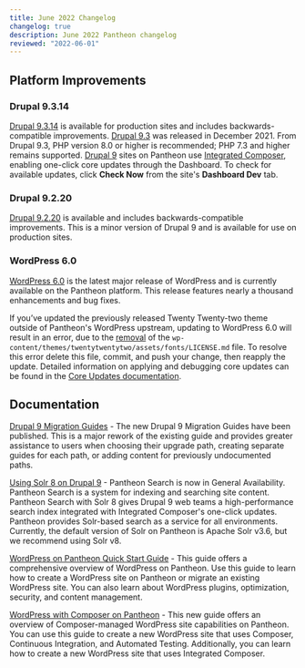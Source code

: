 ```yaml
---
title: June 2022 Changelog
changelog: true
description: June 2022 Pantheon changelog
reviewed: "2022-06-01"
---
```


## Platform Improvements

### Drupal 9.3.14

[Drupal 9.3.14](https://www.drupal.org/project/drupal/releases/9.3.14) is available for production sites and includes backwards-compatible improvements. [Drupal 9.3](https://www.drupal.org/project/drupal/releases/9.3.0) was released in December 2021. From Drupal 9.3, PHP version 8.0 or higher is recommended; PHP 7.3 and higher remains supported. [Drupal 9](/drupal) sites on Pantheon use [Integrated Composer](/guides/integrated-composer), enabling one-click core updates through the Dashboard. To check for available updates, click **Check Now** from the site's **Dashboard Dev** tab.

### Drupal 9.2.20

[Drupal 9.2.20](https://www.drupal.org/project/drupal/releases/9.2.20) is available and includes backwards-compatible improvements. This is a minor version of Drupal 9 and is available for use on production sites.

### WordPress 6.0

[WordPress 6.0](https://wordpress.org/news/2022/05/arturo/) is the latest major release of WordPress and is currently available on the Pantheon platform. This release features nearly a thousand enhancements and bug fixes.

If you’ve updated the previously released Twenty Twenty-two theme outside of Pantheon's WordPress upstream, updating to WordPress 6.0 will result in an error, due to the [removal](https://core.trac.wordpress.org/changeset/53286) of the `wp-content/themes/twentytwentytwo/assets/fonts/LICENSE.md` file. To resolve this error delete this file, commit, and push your change, then reapply the update. Detailed information on applying and debugging core updates can be found in the [Core Updates documentation](https://pantheon.io/docs/core-updates). 

## Documentation

[Drupal 9 Migration Guides](/drupal-migration) - The new Drupal 9 Migration Guides have been published. This is a major rework of the existing guide and provides greater assistance to users when choosing their upgrade path, creating separate guides for each path, or adding content for previously undocumented paths. 

[Using Solr 8 on Drupal 9](/guides/solr-drupal/solr-drupal) - Pantheon Search is now in General Availability. Pantheon Search is a system for indexing and searching site content. Pantheon Search with Solr 8 gives Drupal 9 web teams a high-performance search index integrated with Integrated Composer's one-click updates. Pantheon provides Solr-based search as a service for all environments. Currently, the default version of Solr on Pantheon is Apache Solr v3.6, but we recommend using Solr v8.

[WordPress on Pantheon Quick Start Guide](/guides/wordpress-pantheon/) - This guide offers a comprehensive overview of WordPress on Pantheon. Use this guide to learn how to create a WordPress site on Pantheon or migrate an existing WordPress site. You can also learn about WordPress plugins, optimization, security, and content management.

[WordPress with Composer on Pantheon](/guides/wordpress-composer) - This new guide offers an overview of Composer-managed WordPress site capabilities on Pantheon. You can use this guide to create a new WordPress site that uses Composer, Continuous Integration, and Automated Testing. Additionally, you can learn how to create a new WordPress site that uses Integrated Composer.
